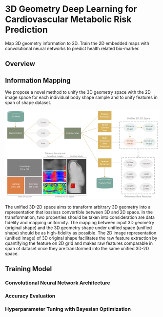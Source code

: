 # 3D Geometry Deep Learning for Cardiovascular Metabolic Risk Prediction
Map 3D geometry information to 2D. Train the 2D embedded maps with convolutional neural networks to predict health related bio-marker.  

## Overview

## Information Mapping
We propose a novel method to unify the 3D geometry space with the 2D image space for each individual body shape sample and to unify features in span of shape dataset. 

<p align="center">
<img width="600" src= demo/3D_Shape_Embedding.png>
</p>

The unified 3D-2D space aims to transform arbitrary 3D geometry into a representation that lossless convertible between 3D and 2D space.  In the transformation, two properties should be taken into consideration are data fidelity and mapping uniformity. The mapping between input 3D geometry (original shape) and the 3D geometry shape under unified space (unified shape) should be as high-fidelity as possible. The 2D image representation (unified image) of 3D original shape facilitates the raw feature extraction by quantifying the feature on 2D grid and makes raw features comparable in span of dataset once they are transformed into the same unified 3D-2D space.

## Training Model
### Convolutional Neural Network Architecture

### Accuracy Evaluation

### Hyperparameter Tuning with Bayesian Optimization



